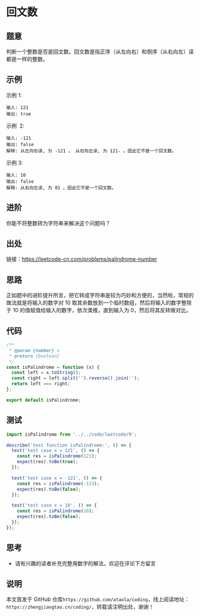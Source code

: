 # 回文数

## 题意

判断一个整数是否是回文数。回文数是指正序（从左向右）和倒序（从右向左）读都是一样的整数。

## 示例

示例 1:

```
输入: 121
输出: true
```

示例  2:

```
输入: -121
输出: false
解释: 从左向右读, 为 -121 。 从右向左读, 为 121- 。因此它不是一个回文数。
```

示例 3:

```
输入: 10
输出: false
解释: 从右向左读, 为 01 。因此它不是一个回文数。
```

## 进阶

你能不将整数转为字符串来解决这个问题吗？

## 出处

链接：https://leetcode-cn.com/problems/palindrome-number

## 思路

正如题中的进阶提升所言，把它转成字符串是较为巧妙和方便的，当然啦，常规的做法就是将输入的数字对 10 取其余数放到一个临时数组，然后将输入的数字整除于 10 的值赋值给输入的数字，依次类推，直到输入为 0，然后将其反转做对比。

## 代码

```javascript
/**
 * @param {number} x
 * @return {boolean}
 */
const isPalindrome = function (x) {
  const left = x.toString();
  const right = left.split('').reverse().join('');
  return left === right;
};

export default isPalindrome;
```

## 测试

```javascript
import isPalindrome from '../../code/leetcode/9';

describe('test function isPalindrome:', () => {
  test('test case x = 121', () => {
    const res = isPalindrome(121);
    expect(res).toBe(true);
  });

  test('test case x = -121', () => {
    const res = isPalindrome(-123);
    expect(res).toBe(false);
  });

  test('test case x = 10', () => {
    const res = isPalindrome(10);
    expect(res).toBe(false);
  });
});
```

## 思考

- 请有兴趣的读者补充完整用数字的解法，欢迎在评论下方留言

## 说明

本文首发于 GitHub 仓库`https://github.com/ataola/coding`，线上阅读地址：`https://zhengjiangtao.cn/coding/`，转载请注明出处，谢谢！
